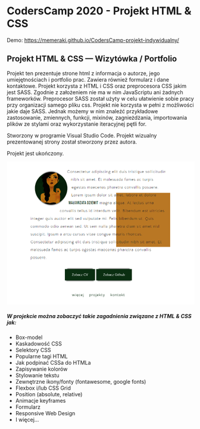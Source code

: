 # CodersCamp 2020 - Projekt HTML & CSS

Demo: https://memeraki.github.io/CodersCamp-projekt-indywidualny/

## Projekt HTML & CSS — Wizytówka / Portfolio

Projekt ten prezentuje strone html z informacja o autorze, jego umiejętnościach i portfolio prac. Zawiera również formularz i dane kontaktowe.
Projekt korzysta z HTML i CSS oraz preprocesora CSS jakim jest SASS. Zgodnie z założeniem nie ma w nim JavaScriptu ani żadnych frameworków. Preprocesor SASS został użyty w celu ułatwienie sobie pracy przy organizacji samego pliku css. Projekt nie korzysta w pełni z możliwości jakie daje SASS. Jednak możemy w nim znaleźć przykładowe zastosowanie, zmiennych, funkcji, mixinów, zagnieżdżania, importowania plików ze stylami oraz wykorzystanie iteracyjnej pętli for.

Stworzony w programie Visual Studio Code.
Projekt wizualny prezentowanej strony został stworzony przez autora.

Projekt jest ukończony.

![Projekt wizualny](./img/zrzut.png)

##### W projekcie można zobaczyć takie zagadnienia związane z HTML & CSS jak: 
- Box-model
- Kaskadowość CSS
- Selektory CSS
- Popularne tagi HTML
- Jak podpinać CSSa do HTMLa
- Zapisywanie kolorów
- Stylowanie tekstu
- Zewnętrzne ikony/fonty (fontawesome, google fonts)
- Flexbox i/lub CSS Grid
- Position (absolute, relative)
- Animacje keyframes
- Formularz 
- Responsive Web Design
- I więcej...

